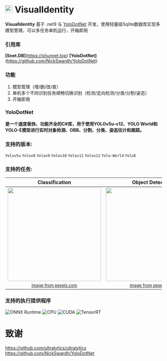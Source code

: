 # <img src="https://api.shunnet.top/pic/shun.png" height=24> VisualIdentity


**VisualIdentity** 基于 .net9 与 [YoloDotNet](https://github.com/NickSwardh/YoloDotNet) 开发，使用轻量级Sqlite数据库实现多模型管理，可以多任务单机运行，开箱即用

### 引用库
**[Snet.DB]**(https://shunnet.top)
**[YoloDotNet]**(https://github.com/NickSwardh/YoloDotNet)

### 功能
1. 模型管理（增/删/改/查）
2. 单机多个不同识别任务顺畅切换识别（检测/定向检测/分类/分割/姿态）
3. 开箱即用

### YoloDotNet
**是一个速度极快、功能齐全的C#库，用于使用YOLOv5u-v12、YOLO World和YOLO-E模型进行实时对象检测、OBB、分割、分类、姿态估计和跟踪。** 

### 支持的版本:
```Yolov5u``` ```Yolov8``` ```Yolov9``` ```Yolov10``` ```Yolov11``` ```Yolov12``` ```Yolo-World``` ```YoloE```

### 支持的任务:

| Classification | Object Detection | OBB Detection | Segmentation | Pose Estimation |
|:---:|:---:|:---:|:---:|:---:|
| <img src="https://user-images.githubusercontent.com/35733515/297393507-c8539bff-0a71-48be-b316-f2611c3836a3.jpg" width=300> | <img src="https://user-images.githubusercontent.com/35733515/273405301-626b3c97-fdc6-47b8-bfaf-c3a7701721da.jpg" width=300> | <img src="https://github.com/NickSwardh/YoloDotNet/assets/35733515/d15c5b3e-18c7-4c2c-9a8d-1d03fb98dd3c" width=300> | <img src="https://github.com/NickSwardh/YoloDotNet/assets/35733515/3ae97613-46f7-46de-8c5d-e9240f1078e6" width=300> | <img src="https://github.com/NickSwardh/YoloDotNet/assets/35733515/b7abeaed-5c00-4462-bd19-c2b77fe86260" width=300> |
| <sub>[image from pexels.com](https://www.pexels.com/photo/hummingbird-drinking-nectar-from-blooming-flower-in-garden-5344570/)</sub> | <sub>[image from pexels.com](https://www.pexels.com/photo/men-s-brown-coat-842912/)</sub> | <sub>[image from pexels.com](https://www.pexels.com/photo/bird-s-eye-view-of-watercrafts-docked-on-harbor-8117665/)</sub> | <sub>[image from pexels.com](https://www.pexels.com/photo/man-riding-a-black-touring-motorcycle-903972/)</sub> | <sub>[image from pexels.com](https://www.pexels.com/photo/woman-doing-ballet-pose-2345293/)</sub> |

### 支持的执行提供程序
![ONNX Runtime](https://img.shields.io/badge/Backend-ONNX_Runtime-1f65dc?style=flat&logo=onnx)
![CPU](https://img.shields.io/badge/CPU-Supported-lightgrey?style=flat&logo=intel)
![CUDA](https://img.shields.io/badge/GPU-CUDA-76B900?style=flat&logo=nvidia)
![TensorRT](https://img.shields.io/badge/Inference-TensorRT-00BFFF?style=flat&logo=nvidia)


# 致谢
https://github.com/ultralytics/ultralytics \
https://github.com/NickSwardh/YoloDotNet